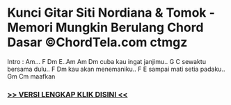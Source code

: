 
 # Kunci Gitar Siti Nordiana & Tomok - Memori Mungkin Berulang Chord Dasar ©ChordTela.com ctmgz


Intro : Am... F Dm E..Am Am Dm cuba kau ingat janjimu.. G C sewaktu bersama dulu.. F Dm kau akan menemaniku.. F E sampai mati setia padaku.. Gm Cm maafkan

###  <a href="https://shortlighzx.web.app?sq=Kunci Gitar Siti Nordiana & Tomok - Memori Mungkin Berulang Chord Dasar ©ChordTela.com"> >> VERSI LENGKAP KLIK DISINI << </a>
